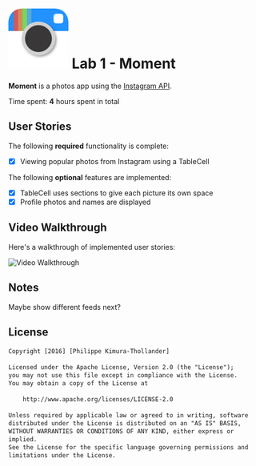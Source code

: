 # ![alt text](icon.png "Moment Icon") Lab 1 - Moment

**Moment** is a photos app using the [Instagram API](https://www.instagram.com/developer/).

Time spent: **4** hours spent in total

## User Stories

The following **required** functionality is complete:

- [X] Viewing popular photos from Instagram using a TableCell

The following **optional** features are implemented:

- [X] TableCell uses sections to give each picture its own space
- [X] Profile photos and names are displayed

## Video Walkthrough

Here's a walkthrough of implemented user stories:

<img src='http://i.imgur.com/ikNdynA.gif' title='Video Walkthrough' width='' alt='Video Walkthrough' />

## Notes
Maybe show different feeds next?

## License

    Copyright [2016] [Philippe Kimura-Thollander]

    Licensed under the Apache License, Version 2.0 (the "License");
    you may not use this file except in compliance with the License.
    You may obtain a copy of the License at

        http://www.apache.org/licenses/LICENSE-2.0

    Unless required by applicable law or agreed to in writing, software
    distributed under the License is distributed on an "AS IS" BASIS,
    WITHOUT WARRANTIES OR CONDITIONS OF ANY KIND, either express or implied.
    See the License for the specific language governing permissions and
    limitations under the License.
